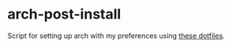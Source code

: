 # arch-post-install
Script for setting up arch with my preferences using [these dotfiles](https://github.com/danielelisenberg/dotfiles).
